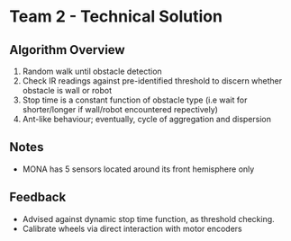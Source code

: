# Team 2 - Technical Solution

## Algorithm Overview
1. Random walk until obstacle detection
2. Check IR readings against pre-identified threshold to discern whether obstacle is wall or robot
3. Stop time is a constant function of obstacle type (i.e wait for shorter/longer if wall/robot encountered repectively)
3. Ant-like behaviour; eventually, cycle of aggregation and dispersion

## Notes
* MONA has 5 sensors located around its front hemisphere only

## Feedback
* Advised against dynamic stop time function, as threshold checking.
* Calibrate wheels via direct interaction with motor encoders